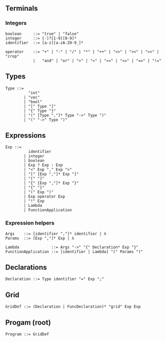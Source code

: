 ## Terminals
### Integers
```ebnf
boolean     ::= "true" | "false"
integer     ::= [-]?[1-9][0-9]*
identifier  ::= [a-z][a-zA-Z0-9_]*

operator    ::= "+" | "-" | "/" | "*" | "++" | "<>" | "><" | ">>" | "crop" 
            |   "and" | "or" | ">" | "<" | ">=" | "<=" | "==" | "!=" 
```

## Types

```ebnf
Type ::= 
          "int" 
        | "vec"
        | "bool"
        | "[" Type "]" 
        | "{" Type "}" 
        | "(" [Type ","]* Type "->" Type ")"
        | "(" "->" Type ")"
```

## Expressions

```ebnf
Exp ::=
          identifier
        | integer
        | boolean
        | Exp ? Exp : Exp
        | "<" Exp "," Exp ">"
        | "[" [Exp ","]* Exp "]"
        | "[" "]"
        | "{" [Exp ","]* Exp "}"
        | "{" "}"
        | "(" Exp ")"
        | Exp operator Exp
        | "!" Exp
        | Lambda
        | FunctionApplication
```

### Expression helpers
```ebnf
Args    ::= [identifier ","]* identifier | λ
Params  ::= [Exp ","]* Exp | λ

Lambda              ::= Args "->" "{" Declaration* Exp "}"
FunctionApplication ::= [identifier | Lambda] "(" Params ")"
```

## Declarations
```ebnf
Declaration ::= Type identifier "=" Exp ";"
```

## Grid
```ebnf
GridDef ::= (Declaration | FuncDeclaration)* "grid" Exp Exp
```

## Progam (root)
```ebnf
Program ::= GridDef
```
